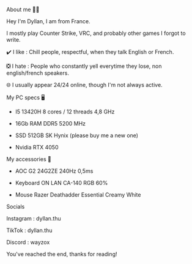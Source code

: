 About me 🙇‍♂️

Hey I'm Dyllan, I am from France.

I mostly play Counter Strike, VRC, and probably other games I forgot to write.

✔️ I like : Chill people, respectful, when they talk English or French.

❎ I hate : People who constantly yell everytime they lose, non english/french speakers.

🌐 I usually appear 24/24 online, though I'm not always active.

My PC specs 🖥️

- I5 13420H 8 cores / 12 threads 4,8 GHz

- 16Gb RAM DDR5 5200 MHz

- SSD 512GB SK Hynix (please buy me a new one)

- Nvidia RTX 4050

My accessories 🔫

- AOC G2 24G2ZE 240Hz 0,5ms

- Keyboard ON LAN CA-140 RGB 60%

- Mouse Razer Deathadder Essential Creamy White

Socials

Instagram : dyllan.thu

TikTok : dyllan.thu

Discord : wayzox

You've reached the end, thanks for reading!

